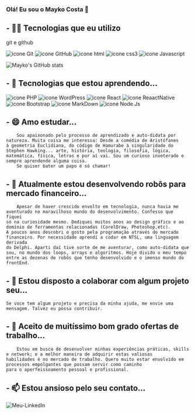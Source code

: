 
### Olá! Eu sou o Mayko Costa 👋

## - 👨‍💻 Tecnologias que eu utilizo
git e github

<div style= "display: inline-block">
    <img src="https://img.shields.io/badge/GIT-E44C30?style=for-the-badge&logo=git&logoColor=white" alt="icone Git">
    <img src="https://img.shields.io/badge/GitHub-100000?style=for-the-badge&logo=github&logoColor=white" alt="icone GitHub">
    <img src="https://img.shields.io/badge/HTML5-E34F26?style=for-the-badge&logo=html5&logoColor=white" alt="icone html">
    <img src="https://img.shields.io/badge/CSS3-1572B6?style=for-the-badge&logo=css3&logoColor=white" alt="icone css3">
    <img src="https://img.shields.io/badge/JavaScript-F7DF1E?style=for-the-badge&logo=javascript&logoColor=black" alt="icone Javascript">
</div>

![Mayko's GitHub stats](https://github-readme-stats.vercel.app/api?username=Maykopr&show_icons=true&theme=vision-friendly-dark)

## - 🌱 Tecnologias que estou aprendendo...

<div style= "display: inline-block">
    <img src="https://img.shields.io/badge/PHP-777BB4?style=for-the-badge&logo=php&logoColor=white" alt="icone PHP">
    <img src="https://img.shields.io/badge/Wordpress-21759B?style=for-the-badge&logo=wordpress&logoColor=white" alt="icone WordPress">
    <img src="https://img.shields.io/badge/React-20232A?style=for-the-badge&logo=react&logoColor=61DAFB" alt="icone React">
    <img src="https://img.shields.io/badge/React_Native-20232A?style=for-the-badge&logo=react&logoColor=61DAFB" alt="icone ReaactNative">
    <img src="https://img.shields.io/badge/Bootstrap-563D7C?style=for-the-badge&logo=bootstrap&logoColor=white" alt="icone Bootstrap">
    <img src="https://img.shields.io/badge/Markdown-000000?style=for-the-badge&logo=markdown&logoColor=white" alt="icone MarkDown">
    <img src="https://img.shields.io/badge/Node.js-43853D?style=for-the-badge&logo=node.js&logoColor=white" alt="icone Node.Js">
</div>

## - 😄 Amo estudar...
    
        Sou apaixonado pelo processo de aprendizado e auto-didata por natureza. Muita coisa me interessa: Desde a comédia de Aristófanes 
    à geometria Euclidiana, do código de Hamurabe à singularidade do Stephen Hawking... arte, história, teologia, filosofia, lógica,
    matemática, física, letras e por aí vai. Sou um curioso inveterado e sempre aprendendo alguma coisa. 
        Se quiser bater um papo é só chamar!

## - 🔭 Atualmente estou desenvolvendo robôs para mercado financeiro...

        Apesar de haver crescido envolto em tecnologia, nunca havia me aventurado no maravilhoso mundo do desenvolvimento. Confesso que fiquei
    só na curiosidade mesmo. Dediquei muitos anos ao design gráfico e ao domínio de ferramentas relacionadas (CorelDraw, Photoshop,etc).
    A poucos anos descobri o gosto pela programação através do mercado financeiro. Por necessidade aprendi a codar em NTSL, uma linguagem derivada 
    do Delphi. Aparti daí tive sorte de me aventurar, como auto-didata que sou, no mundo dos loops, arrays e algoritmos. Hoje divido o meu tempo 
    entre as dezenas de robôs que tenho desenvolvido e o imenso mundo do frontEnd. 

## - 👯 Estou disposto a colaborar com algum projeto seu...

    Se voce tem algum projeto e precisa da minha ajuda, me envie uma mensagem. Talvez eu possa contribuir.

## - 🤔 Aceito de muitíssimo bom grado ofertas de trabalho...

        Estou em busca de desenvolver minhas experiências práticas, skills e network; e a melhor maneira de adquirir estas valiosas
    habilidades é no mercado de trabalho. Quero muito estar envolvido em processos empolgantes que possam servir como caminho 
    para o aperfeissoamento pessoal e profissional.


## - 📫 Estou ansioso pelo seu contato...
![Meu-LinkedIn](https://img.shields.io/badge/LinkedIn-0077B5?style=for-the-badge&logo=linkedin&logoColor=white&url=http://linkedin.com/)



